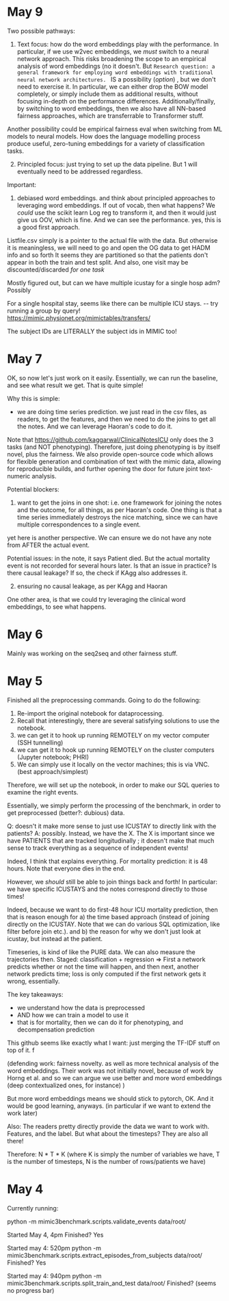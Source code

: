 # May 9
Two possible pathways:
1. Text focus: how do the word embeddings play with the performance. In particular, if we use w2vec embeddings, we *must* switch to a neural network approach. This risks broadening the scope to an empirical analysis of word embeddings (no it doesn't. But `Research question: a general framework for employing word embeddings with traditional neural network architectures. ` IS a possibility (_option_) , but we don't need to exercise it. In particular, we can either drop the BOW model completely, or simply include them as additional results, without focusing in-depth on the performance differences. Additionally/finally, by switching to word embeddings, then we also have all NN-based fairness approaches, which are transferrable to Transformer stuff. 

Another possibility could be empirical fairness eval when switching from ML models to neural models. How does the language modelling process produce useful, zero-tuning embeddings for a variety of classification tasks. 

2. Principled focus: just trying to set up the data pipeline. But 1 will eventually need to be addressed regardless. 

Important:
1. debiased word embeddings. 
and think about principled approaches to leveraging word embeddings. If out of vocab, then what happens? We _could_ use the scikit learn Log reg to transform it, and then it would just give us OOV, which is fine. And we can see the performance. yes, this is a good first approach. 

Listfile.csv simply is a pointer to the actual file with the data. But otherwise it is meaningless, we will need to go and open the OG data to get HADM info and so forth
It seems they are partitioned so that the patients don't appear in both the train and test split. And also, one visit may be discounted/discarded *for one task*

Mostly figured out, but can we have multiple icustay for a single hosp adm? Possibly

For a single hospital stay, seems like there can be multiple ICU stays. -- try running a group by query!
https://mimic.physionet.org/mimictables/transfers/

The subject IDs are LITERALLY the subject ids in MIMIC too!

# May 7
OK, so now let's just work on it easily. Essentially, we can run the baseline, and see what result we get. That is quite simple! 

Why this is simple:
- we are doing time series prediction. we just read in the csv files, as readers, to get the features, and then we need to do the joins to get all the notes. And we can leverage Haoran's code to do it.

Note that https://github.com/kaggarwal/ClinicalNotesICU only does the 3 tasks (and NOT phenotyping). Therefore, just doing phenotyping is by itself novel, plus the fairness.  We also provide open-source code which allows for flexible generation and combination of text with the mimic data, allowing for reproducible builds, and further opening the door for future joint text-numeric analysis. 

Potential blockers:
1. want to get the joins in one shot: i.e. one framework for joining the notes and the outcome, for all things, as per Haoran's code. One thing is that a time series immediately destroys the nice matching, since we can have multiple correspondences to a single event. 

yet here is another perspective. We can ensure we do not have any note from AFTER the actual event.

Potential issues: in the note, it says Patient died. 
But the actual mortality event is not recorded for several hours later. 
Is that an issue in practice? Is there causal leakage? If so, the check if KAgg also addresses it.

2. ensuring no causal leakage, as per KAgg and Haoran 

One other area, is that we could try leveraging the clinical word embeddings, to see what happens. 

# May 6 
Mainly was working on the seq2seq and other fairness stuff. 

# May 5 
Finished all the preprocessing commands. Going to do the following:
1. Re-import the original notebook for dataprocessing.
2. Recall that interestingly, there are several satisfying solutions to use the notebook.
  1. we can get it to hook up running REMOTELY on my vector computer (SSH tunnelling)
  2. we can get it to hook up running REMOTELY on the cluster computers (Jupyter notebook; PHRI)
  3. We can simply use it locally on the vector machines; this is via VNC. (best approach/simplest)

Therefore, we will set up the notebook, in order to make our SQL queries to examine the right events.

Essentially, we simply perform the processing of the benchmark, in order to get preprocessed (better?: dubious) data. 

Q: doesn't it make more sense to just use ICUSTAY to directly link with the patients?
A: possibly. Instead, we have the X. The X is important since we have PATIENTS that are tracked longitudinally ; it doesn't make that much sense to track everything as a sequence of independent events!

Indeed, I think that explains everything. For mortality prediction: it is 48 hours. Note that everyone dies in the end. 

However, we *should* still be able to join things back and forth! In particular: we have specific ICUSTAYS and the notes correspond directly to those times! 

Indeed, because we want to do first-48 hour ICU mortality prediction, then that is reason enough for a) the time based approach (instead of joining directly on the ICUSTAY. Note that we can do various SQL optimization, like filter before join etc.). and b) the reason for why we don't just look at icustay, but instead at the patient. 


Timeseries, is kind of like the PURE data. We can also measure the trajectories then. 
Staged: classification + regression => First a network predicts whether or not the time will happen, and then next, another network predicts time; loss is only computed if the first network gets it wrong, essentially. 

The key takeaways:
- we understand how the data is preprocessed
- AND how we can train a model to use it
- that is for mortality, then we can do it for phenotyping, and decompensation prediction 

This github seems like exactly what I want: just merging the TF-IDF stuff on top of it. 
f

(defending work: fairness novelty. as well as more technical analysis of the word embeddings. Their work was not initially novel, because of work by Horng et al. and so we can argue we use better and more word embeddings (deep contextualized ones, for instance) )

But more word embeddings means we should stick to pytorch, OK.
And it would be good learning, anyways. (in particular if we want to extend the work later)

Also:
The readers pretty directly provide the data we want to work with. Features, and the label. 
But what about the timesteps? They are also all there! 

Therefore: 
N * T * K (where K is simply the number of variables we have, T is the number of timesteps, N is the number of rows/patients we have)

# May 4

Currently running:

python -m mimic3benchmark.scripts.validate_events data/root/ 

Started May 4, 4pm
Finished? Yes

Started may 4: 520pm
python -m mimic3benchmark.scripts.extract_episodes_from_subjects data/root/
Finished? Yes

Started may 4: 940pm
python -m mimic3benchmark.scripts.split_train_and_test data/root/
Finished? (seems no progress bar)
